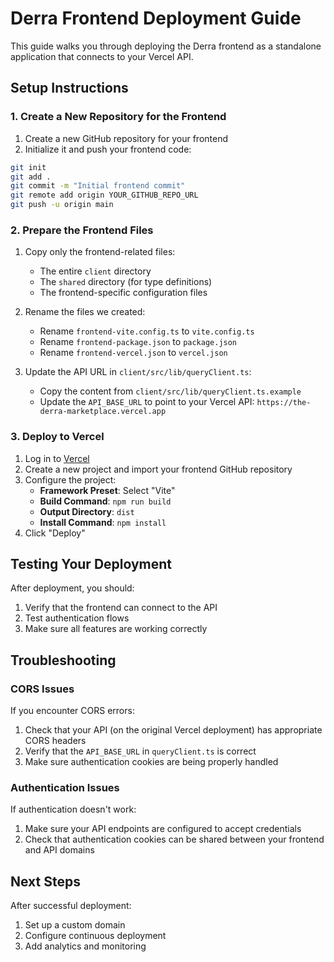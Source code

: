 # Derra Frontend Deployment Guide

This guide walks you through deploying the Derra frontend as a standalone application that connects to your Vercel API.

## Setup Instructions

### 1. Create a New Repository for the Frontend

1. Create a new GitHub repository for your frontend
2. Initialize it and push your frontend code:

```bash
git init
git add .
git commit -m "Initial frontend commit"
git remote add origin YOUR_GITHUB_REPO_URL
git push -u origin main
```

### 2. Prepare the Frontend Files

1. Copy only the frontend-related files:
   - The entire `client` directory
   - The `shared` directory (for type definitions)
   - The frontend-specific configuration files

2. Rename the files we created:
   - Rename `frontend-vite.config.ts` to `vite.config.ts`
   - Rename `frontend-package.json` to `package.json`
   - Rename `frontend-vercel.json` to `vercel.json`

3. Update the API URL in `client/src/lib/queryClient.ts`:
   - Copy the content from `client/src/lib/queryClient.ts.example`
   - Update the `API_BASE_URL` to point to your Vercel API: `https://the-derra-marketplace.vercel.app`

### 3. Deploy to Vercel

1. Log in to [Vercel](https://vercel.com)
2. Create a new project and import your frontend GitHub repository
3. Configure the project:
   - **Framework Preset**: Select "Vite"
   - **Build Command**: `npm run build`
   - **Output Directory**: `dist`
   - **Install Command**: `npm install`
4. Click "Deploy"

## Testing Your Deployment

After deployment, you should:

1. Verify that the frontend can connect to the API
2. Test authentication flows
3. Make sure all features are working correctly

## Troubleshooting

### CORS Issues

If you encounter CORS errors:

1. Check that your API (on the original Vercel deployment) has appropriate CORS headers
2. Verify that the `API_BASE_URL` in `queryClient.ts` is correct
3. Make sure authentication cookies are being properly handled

### Authentication Issues

If authentication doesn't work:

1. Make sure your API endpoints are configured to accept credentials
2. Check that authentication cookies can be shared between your frontend and API domains

## Next Steps

After successful deployment:

1. Set up a custom domain
2. Configure continuous deployment
3. Add analytics and monitoring